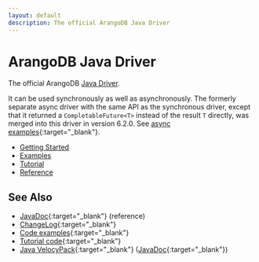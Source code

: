 ```yaml
---
layout: default
description: The official ArangoDB Java Driver
---
```

# ArangoDB Java Driver

The official ArangoDB [Java Driver](https://github.com/arangodb/arangodb-java-driver).

It can be used synchronously as well as asynchronously. The formerly separate async
driver with the same API as the synchronous driver, except that it returned a
`CompletableFuture<T>` instead of the result `T` directly, was merged into this
driver in version 6.2.0. See
[async examples](https://github.com/arangodb/arangodb-java-driver/tree/master/src/test/java/com/arangodb/async/example){:target="_blank"}.

- [Getting Started](java-getting-started.html)
- [Examples](java-examples.html)
- [Tutorial](java-tutorial.html)
- [Reference](java-reference.html)

## See Also

  
- [JavaDoc](https://arangodb.github.io/arangodb-java-driver/){:target="_blank"} (reference)
- [ChangeLog](https://github.com/arangodb/arangodb-java-driver/blob/master/ChangeLog.md){:target="_blank"}
- [Code examples](https://github.com/arangodb/arangodb-java-driver/tree/master/src/test/java/com/arangodb/example){:target="_blank"}
- [Tutorial code](https://github.com/arangodb/arangodb-java-driver-quickstart){:target="_blank"}
- [Java VelocyPack](https://github.com/arangodb/java-velocypack){:target="_blank"} ([JavaDoc](https://arangodb.github.io/java-velocypack){:target="_blank"})
